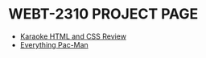 # WEBT-2310 PROJECT PAGE

<ul>
     <li><a href="karaoke_htmlandcss_review/index.html" target="_blank">Karaoke HTML and CSS Review</a></li>
      <li><a href="pac-man_bootstrap/index.html" target="_blank">Everything Pac-Man</a></li>
</ul>